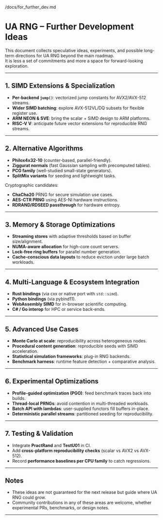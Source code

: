 /docs/for_further_dev.md
# UA RNG – Further Development Ideas

This document collects speculative ideas, experiments, and possible long-term directions for UA RNG beyond the main roadmap.  
It is less a set of commitments and more a space for forward-looking exploration.

---

## 1. SIMD Extensions & Specialization

- **Per-backend `jump()`**: vectorized jump constants for AVX2/AVX-512 streams.
- **Wider SIMD batching**: explore AVX-512VL/DQ subsets for flexible register use.
- **ARM NEON & SVE**: bring the scalar + SIMD design to ARM platforms.
- **RISC-V V**: anticipate future vector extensions for reproducible RNG streams.

---

## 2. Alternative Algorithms

- **Philox4x32-10** (counter-based, parallel-friendly).  
- **Ziggurat normals** (fast Gaussian sampling with precomputed tables).  
- **PCG family** (well-studied small-state generators).  
- **SplitMix variants** for seeding and lightweight tasks.  

Cryptographic candidates:
- **ChaCha20** PRNG for secure simulation use cases.  
- **AES-CTR PRNG** using AES-NI hardware instructions.  
- **RDRAND/RDSEED passthrough** for hardware entropy.

---

## 3. Memory & Storage Optimizations

- **Streaming stores** with adaptive thresholds based on buffer size/alignment.  
- **NUMA-aware allocation** for high-core count servers.  
- **Lock-free ring buffers** for parallel number generation.  
- **Cache-conscious data layouts** to reduce eviction under large batch workloads.

---

## 4. Multi-Language & Ecosystem Integration

- **Rust bindings** (via cxx or native port with `std::simd`).  
- **Python bindings** (via pybind11).  
- **WebAssembly SIMD** for in-browser scientific computing.  
- **C# / Go interop** for HPC or service back-ends.

---

## 5. Advanced Use Cases

- **Monte Carlo at scale**: reproducibility across heterogeneous nodes.  
- **Procedural content generation**: reproducible seeds with SIMD acceleration.  
- **Statistical simulation frameworks**: plug-in RNG backends.  
- **Benchmark harness**: runtime feature detection + comparative analysis.  

---

## 6. Experimental Optimizations

- **Profile-guided optimization (PGO)**: feed benchmark traces back into builds.  
- **Thread-local PRNGs**: avoid contention in multi-threaded workloads.  
- **Batch API with lambdas**: user-supplied functors fill buffers in-place.  
- **Deterministic parallel streams**: partitioned seeding for reproducibility.

---

## 7. Testing & Validation

- Integrate **PractRand** and **TestU01** in CI.  
- Add **cross-platform reproducibility checks** (scalar vs AVX2 vs AVX-512).  
- Record **performance baselines per CPU family** to catch regressions.  

---

## Notes

- These ideas are not guaranteed for the next release but guide where UA RNG could grow.  
- Community contributions in any of these areas are welcome, whether experimental PRs, benchmarks, or design notes.

---
